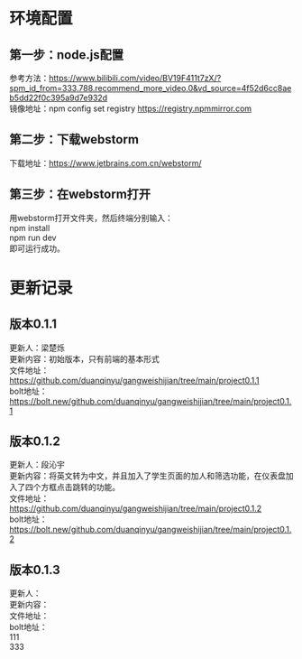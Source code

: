 # 环境配置
## 第一步：node.js配置
参考方法：https://www.bilibili.com/video/BV19F411t7zX/?spm_id_from=333.788.recommend_more_video.0&vd_source=4f52d6cc8aeb5dd22f0c395a9d7e932d    
镜像地址：npm config set registry https://registry.npmmirror.com    
## 第二步：下载webstorm
下载地址：https://www.jetbrains.com.cn/webstorm/
## 第三步：在webstorm打开
用webstorm打开文件夹，然后终端分别输入：    
npm install      
npm run dev    
即可运行成功。       

# 更新记录
## 版本0.1.1
更新人：梁楚烁<br>
更新内容：初始版本，只有前端的基本形式<br>
文件地址：https://github.com/duanqinyu/gangweishijian/tree/main/project0.1.1<br>
bolt地址：https://bolt.new/github.com/duanqinyu/gangweishijian/tree/main/project0.1.1<br>

## 版本0.1.2
更新人：段沁宇<br>
更新内容：将英文转为中文，并且加入了学生页面的加人和筛选功能，在仪表盘加入了四个方框点击跳转的功能。<br>
文件地址：https://github.com/duanqinyu/gangweishijian/tree/main/project0.1.2<br>
bolt地址：https://bolt.new/github.com/duanqinyu/gangweishijian/tree/main/project0.1.2<br>


## 版本0.1.3
更新人：<br>
更新内容：<br>
文件地址：<br>
bolt地址：<br>
111   
333   
